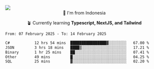 
<img align = "center" src="https://readme-typing-svg.herokuapp.com?font=Fira+Code&size=25&pause=1000&color=00F713&center=true&vCenter=true&random=false&width=850&height=70&lines=Hi+There+%F0%9F%91%8B%2C+Im+Julian+Caesar;"/>
<br>

<div align = "center">
  📌 I'm from Indonesia
  
  🪴 Currently learning **Typescript, NextJS, and Tailwind**
</div>

<!--START_SECTION:waka-->

```txt
From: 07 February 2025 - To: 14 February 2025

C#           12 hrs 54 mins  ████████████████▓░░░░░░░░   67.00 %
JSON         3 hrs 18 mins   ████▒░░░░░░░░░░░░░░░░░░░░   17.21 %
Binary       1 hr 25 mins    ██░░░░░░░░░░░░░░░░░░░░░░░   07.41 %
Other        49 mins         █░░░░░░░░░░░░░░░░░░░░░░░░   04.25 %
SQL          25 mins         ▓░░░░░░░░░░░░░░░░░░░░░░░░   02.20 %
```

<!--END_SECTION:waka-->
